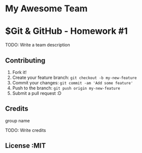 # My Awesome Team


# $Git & GitHub - Homework #1
TODO: Write a team description


## Contributing

1. Fork it!
2. Create your feature branch: `git checkout -b my-new-feature`
3. Commit your changes: `git commit -am 'Add some feature'`
4. Push to the branch: `git push origin my-new-feature`
5. Submit a pull request :D


## Credits
group name

TODO: Write credits

## License :MIT
